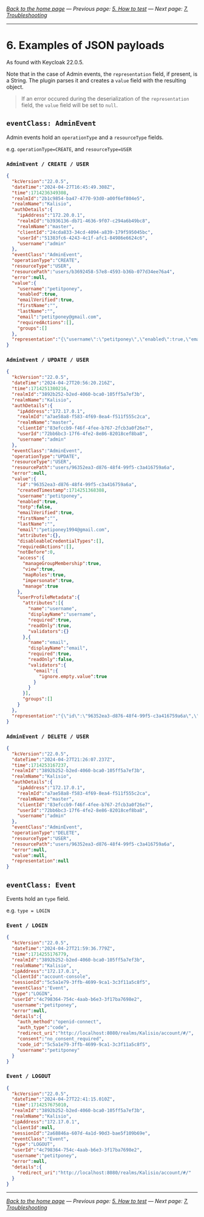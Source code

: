 _[Back to the home page](../README.md)
— Previous page: [5. How to test](./Test.md)
— Next page: [7. Troubleshooting](./Troubleshooting.md)_

---

# 6. Examples of JSON payloads

As found with Keycloak 22.0.5.

Note that in the case of Admin events, the
`representation` field, if present, is a String.
The plugin parses it and creates a
`value` field with the resulting object.

> If an error occured during the deserialization of
> the `representation` field, the `value` field will
> be set to `null`.


## `eventClass: AdminEvent`

Admin events
hold an `operationType`
and a  `resourceType` fields.

e.g. `operationType=CREATE`, and
`resourceType=USER`

### `AdminEvent / CREATE / USER`

```json
{
  "kcVersion":"22.0.5",
  "dateTime":"2024-04-27T16:45:49.308Z",
  "time":1714236349308,
  "realmId":"2b1c9854-ba47-4770-93d0-a00f6ef804e5",
  "realmName":"Kalisio",
  "authDetails":{
    "ipAddress":"172.20.0.1",
    "realmId":"b3936136-db71-4636-9f07-c294a6b49bc8",
    "realmName":"master",
    "clientId":"24cda833-34cd-4094-a839-179f595045bc",
    "userId":"51383fc6-4243-4c1f-afc1-84986e6624c6",
    "username":"admin"
  },
  "eventClass":"AdminEvent",
  "operationType":"CREATE",
  "resourceType":"USER",
  "resourcePath":"users/b3692458-57e8-4593-b36b-077d34ee76a4",
  "error":null,
  "value":{
    "username":"petitponey",
    "enabled":true,
    "emailVerified":true,
    "firstName":"",
    "lastName":"",
    "email":"petitponey@gmail.com",
    "requiredActions":[],
    "groups":[]
  },
  "representation":"{\"username\":\"petitponey\",\"enabled\":true,\"emailVerified\":true,\"firstName\":\"\",\"lastName\":\"\",\"email\":\"petitponey@gmail.com\",\"requiredActions\":[],\"groups\":[]}"
}
```

### `AdminEvent / UPDATE / USER`

```json
{
  "kcVersion":"22.0.5",
  "dateTime":"2024-04-27T20:56:20.216Z",
  "time":1714251380216,
  "realmId":"3892b252-b2ed-4060-bca0-105ff5a7ef3b",
  "realmName":"Kalisio",
  "authDetails":{
    "ipAddress":"172.17.0.1",
    "realmId":"a7ae58a8-f583-4f69-8ea4-f511f555c2ca",
    "realmName":"master",
    "clientId":"83efccb9-f46f-4fee-b767-2fcb3a0f26e7",
    "userId":"72bb6bc3-17f6-4fe2-8e86-82018cef8ba8",
    "username":"admin"
  },
  "eventClass":"AdminEvent",
  "operationType":"UPDATE",
  "resourceType":"USER",
  "resourcePath":"users/96352ea3-d876-48f4-99f5-c3a416759a6a",
  "error":null,
  "value":{
    "id":"96352ea3-d876-48f4-99f5-c3a416759a6a",
    "createdTimestamp":1714251368388,
    "username":"petitponey",
    "enabled":true,
    "totp":false,
    "emailVerified":true,
    "firstName":"",
    "lastName":"",
    "email":"petiponey1994@gmail.com",
    "attributes":{},
    "disableableCredentialTypes":[],
    "requiredActions":[],
    "notBefore":0,
    "access":{
      "manageGroupMembership":true,
      "view":true,
      "mapRoles":true,
      "impersonate":true,
      "manage":true
    },
    "userProfileMetadata":{
      "attributes":[{
        "name":"username",
        "displayName":"username",
        "required":true,
        "readOnly":true,
        "validators":{}
      },{
        "name":"email",
        "displayName":"email",
        "required":true,
        "readOnly":false,
        "validators":{
          "email":{
            "ignore.empty.value":true
          }
        }
      }],
      "groups":[]
    }
  },
  "representation":"{\"id\":\"96352ea3-d876-48f4-99f5-c3a416759a6a\",\"createdTimestamp\":1714251368388,\"username\":\"petitponey\",\"enabled\":true,\"totp\":false,\"emailVerified\":true,\"firstName\":\"\",\"lastName\":\"\",\"email\":\"petiponey1994@gmail.com\",\"attributes\":{},\"disableableCredentialTypes\":[],\"requiredActions\":[],\"notBefore\":0,\"access\":{\"manageGroupMembership\":true,\"view\":true,\"mapRoles\":true,\"impersonate\":true,\"manage\":true},\"userProfileMetadata\":{\"attributes\":[{\"name\":\"username\",\"displayName\":\"username\",\"required\":true,\"readOnly\":true,\"validators\":{}},{\"name\":\"email\",\"displayName\":\"email\",\"required\":true,\"readOnly\":false,\"validators\":{\"email\":{\"ignore.empty.value\":true}}}],\"groups\":[]}}"
}
```


### `AdminEvent / DELETE / USER`

```json
{
  "kcVersion":"22.0.5",
  "dateTime":"2024-04-27T21:26:07.237Z",
  "time":1714253167237,
  "realmId":"3892b252-b2ed-4060-bca0-105ff5a7ef3b",
  "realmName":"Kalisio",
  "authDetails":{
    "ipAddress":"172.17.0.1",
    "realmId":"a7ae58a8-f583-4f69-8ea4-f511f555c2ca",
    "realmName":"master",
    "clientId":"83efccb9-f46f-4fee-b767-2fcb3a0f26e7",
    "userId":"72bb6bc3-17f6-4fe2-8e86-82018cef8ba8",
    "username":"admin"
  },
  "eventClass":"AdminEvent",
  "operationType":"DELETE",
  "resourceType":"USER",
  "resourcePath":"users/96352ea3-d876-48f4-99f5-c3a416759a6a",
  "error":null,
  "value":null,
  "representation":null
}
```

## `eventClass: Event`

Events
hold an `type` field.


e.g. `type = LOGIN `

### `Event / LOGIN`

```json
{
  "kcVersion":"22.0.5",
  "dateTime":"2024-04-27T21:59:36.779Z",
  "time":1714255176779,
  "realmId":"3892b252-b2ed-4060-bca0-105ff5a7ef3b",
  "realmName":"Kalisio",
  "ipAddress":"172.17.0.1",
  "clientId":"account-console",
  "sessionId":"5c5a1e79-3ffb-4699-9ca1-3c3f11a5c8f5",
  "eventClass":"Event",
  "type":"LOGIN",
  "userId":"4c798364-754c-4aab-b6e3-3f17ba7698e2",
  "username":"petitponey",
  "error":null,
  "details":{
    "auth_method":"openid-connect",
    "auth_type":"code",
    "redirect_uri":"http://localhost:8080/realms/Kalisio/account/#/",
    "consent":"no_consent_required",
    "code_id":"5c5a1e79-3ffb-4699-9ca1-3c3f11a5c8f5",
    "username":"petitponey"
  }
}
```

### `Event / LOGOUT`

```json
{
  "kcVersion":"22.0.5",
  "dateTime":"2024-04-27T22:41:15.010Z",
  "time":1714257675010,
  "realmId":"3892b252-b2ed-4060-bca0-105ff5a7ef3b",
  "realmName":"Kalisio",
  "ipAddress":"172.17.0.1",
  "clientId":null,
  "sessionId":"2a68846a-607d-4a1d-90d3-bae5f109b69e",
  "eventClass":"Event",
  "type":"LOGOUT",
  "userId":"4c798364-754c-4aab-b6e3-3f17ba7698e2",
  "username":"petitponey",
  "error":null,
  "details":{
    "redirect_uri":"http://localhost:8080/realms/Kalisio/account/#/"
  }
}
```

---

_[Back to the home page](../README.md)
— Previous page: [5. How to test](./Test.md)
— Next page: [7. Troubleshooting](./Troubleshooting.md)_
